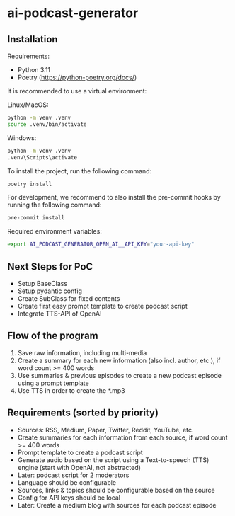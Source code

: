 # ai-podcast-generator


## Installation

Requirements:
- Python 3.11
- Poetry (https://python-poetry.org/docs/)

It is recommended to use a virtual environment:

Linux/MacOS:
```bash 
python -m venv .venv
source .venv/bin/activate
```

Windows:
```bash
python -m venv .venv
.venv\Scripts\activate
```

To install the project, run the following command:

```bash
poetry install
```

For development, we recommend to also install the pre-commit hooks by running the following command:

```bash
pre-commit install
```

Required environment variables:

```bash
export AI_PODCAST_GENERATOR_OPEN_AI__API_KEY="your-api-key"
```

## Next Steps for PoC
- Setup BaseClass
- Setup pydantic config
- Create SubClass for fixed contents
- Create first easy prompt template to create podcast script
- Integrate TTS-API of OpenAI


## Flow of the program
1. Save raw information, including multi-media
2. Create a summary for each new information (also incl. author, etc.), if word count >= 400 words
3. Use summaries & previous episodes to create a new podcast episode using a prompt template
4. Use TTS in order to create the *.mp3


## Requirements (sorted by priority)
- Sources: RSS, Medium, Paper, Twitter, Reddit, YouTube, etc.
- Create summaries for each information from each source, if word count >= 400 words
- Prompt template to create a podcast script
- Generate audio based on the script using a Text-to-speech (TTS) engine (start with OpenAI, not abstracted)
- Later: podcast script for 2 moderators
- Language should be configurable
- Sources, links & topics should be configurable based on the source
- Config for API keys should be local
- Later: Create a medium blog with sources for each podcast episode

